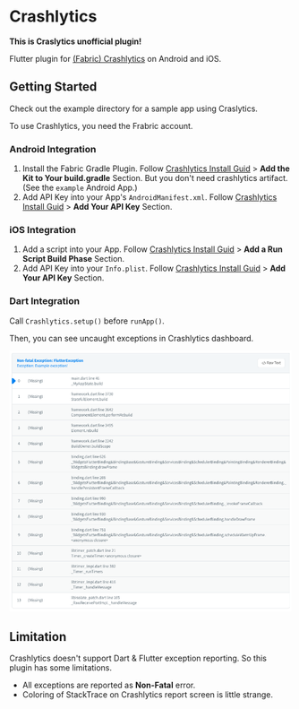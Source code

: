 # Crashlytics

**This is Craslytics unofficial plugin!**


Flutter plugin for [(Fabric) Crashlytics](https://fabric.io/kits/ios/crashlytics) on Android and iOS.

## Getting Started

Check out the example directory for a sample app using Craslytics.

To use Crashlytics, you need the Frabric account.

### Android Integration

1. Install the Fabric Gradle Plugin. Follow [Crashlytics Install Guid](https://fabric.io/kits/android/crashlytics/install) > **Add the Kit to Your build.gradle** Section. But you don't need crashlytics artifact. (See the `example` Android App.)
2. Add API Key into your App's `AndroidManifest.xml`. Follow [Crashlytics Install Guid](https://fabric.io/kits/android/crashlytics/install) > **Add Your API Key** Section.


### iOS Integration

1. Add a script into your App. Follow [Crashlytics Install Guid](https://fabric.io/kits/ios/crashlytics/install) > **Add a Run Script Build Phase** Section.
2. Add API Key into your `Info.plist`. Follow [Crashlytics Install Guid](https://fabric.io/kits/ios/crashlytics/install) > **Add Your API Key** Section.


### Dart Integration

Call `Crashlytics.setup()` before `runApp()`.

Then, you can see uncaught exceptions in Crashlytics dashboard.

![Like this!](art/ios_report_example.png)


## Limitation

Crashlytics doesn't support Dart & Flutter exception reporting.
So this plugin has some limitations.

* All exceptions are reported as **Non-Fatal** error.
* Coloring of StackTrace on Crashlytics report screen is little strange.
